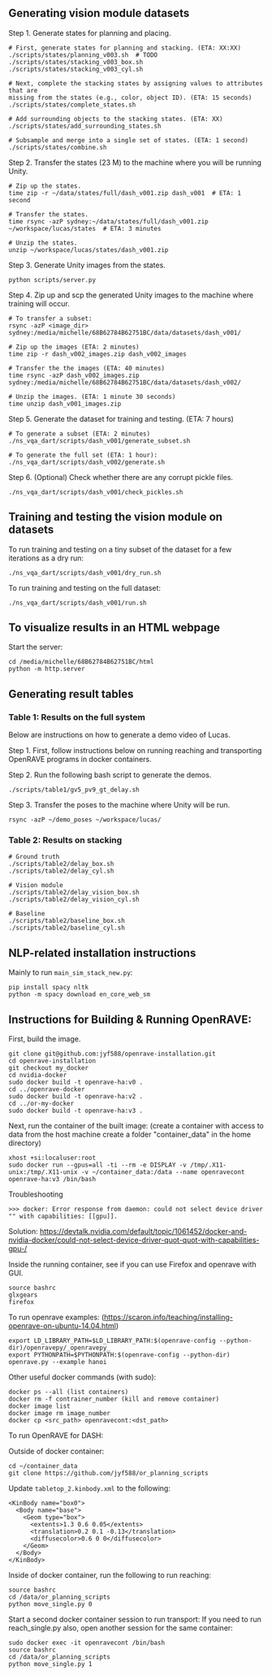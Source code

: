 ## Generating vision module datasets

Step 1. Generate states for planning and placing.

```
# First, generate states for planning and stacking. (ETA: XX:XX)
./scripts/states/planning_v003.sh  # TODO
./scripts/states/stacking_v003_box.sh
./scripts/states/stacking_v003_cyl.sh

# Next, complete the stacking states by assigning values to attributes that are
missing from the states (e.g., color, object ID). (ETA: 15 seconds)
./scripts/states/complete_states.sh

# Add surrounding objects to the stacking states. (ETA: XX)
./scripts/states/add_surrounding_states.sh

# Subsample and merge into a single set of states. (ETA: 1 second)
./scripts/states/combine.sh
```

Step 2. Transfer the states (23 M) to the machine where you will be
running Unity.

```
# Zip up the states.
time zip -r ~/data/states/full/dash_v001.zip dash_v001  # ETA: 1 second

# Transfer the states.
time rsync -azP sydney:~/data/states/full/dash_v001.zip ~/workspace/lucas/states  # ETA: 3 minutes

# Unzip the states.
unzip ~/workspace/lucas/states/dash_v001.zip
```

Step 3. Generate Unity images from the states.

```
python scripts/server.py
```

Step 4. Zip up and scp the generated Unity images to the machine where 
training will occur.

```
# To transfer a subset:
rsync -azP <image_dir> sydney:/media/michelle/68B62784B62751BC/data/datasets/dash_v001/

# Zip up the images (ETA: 2 minutes)
time zip -r dash_v002_images.zip dash_v002_images

# Transfer the the images (ETA: 40 minutes)
time rsync -azP dash_v002_images.zip sydney:/media/michelle/68B62784B62751BC/data/datasets/dash_v002/

# Unzip the images. (ETA: 1 minute 30 seconds)
time unzip dash_v001_images.zip
```

Step 5. Generate the dataset for training and testing. (ETA: 7 hours)

```
# To generate a subset (ETA: 2 minutes)
./ns_vqa_dart/scripts/dash_v001/generate_subset.sh

# To generate the full set (ETA: 1 hour):
./ns_vqa_dart/scripts/dash_v002/generate.sh
```

Step 6. (Optional) Check whether there are any corrupt pickle files.

```
./ns_vqa_dart/scripts/dash_v001/check_pickles.sh
```

## Training and testing the vision module on datasets

To run training and testing on a tiny subset of the dataset for a few 
iterations as a dry run:

```
./ns_vqa_dart/scripts/dash_v001/dry_run.sh
```

To run training and testing on the full dataset:

```
./ns_vqa_dart/scripts/dash_v001/run.sh
```

## To visualize results in an HTML webpage

Start the server:
```
cd /media/michelle/68B62784B62751BC/html
python -m http.server
```

## Generating result tables

### Table 1: Results on the full system

Below are instructions on how to generate a demo video of Lucas.

Step 1. First, follow instructions below on running reaching and transporting
OpenRAVE programs in docker containers.

Step 2. Run the following bash script to generate the demos.
```
./scripts/table1/gv5_pv9_gt_delay.sh
```

Step 3. Transfer the poses to the machine where Unity will be run.
```
rsync -azP ~/demo_poses ~/workspace/lucas/
```

### Table 2: Results on stacking

```
# Ground truth
./scripts/table2/delay_box.sh
./scripts/table2/delay_cyl.sh

# Vision module
./scripts/table2/delay_vision_box.sh
./scripts/table2/delay_vision_cyl.sh

# Baseline
./scripts/table2/baseline_box.sh
./scripts/table2/baseline_cyl.sh
```

## NLP-related installation instructions

Mainly to run `main_sim_stack_new.py`:

```
pip install spacy nltk
python -m spacy download en_core_web_sm
```

## Instructions for Building & Running OpenRAVE:

First, build the image.

```
git clone git@github.com:jyf588/openrave-installation.git
cd openrave-installation
git checkout my_docker
cd nvidia-docker
sudo docker build -t openrave-ha:v0 .
cd ../openrave-docker
sudo docker build -t openrave-ha:v2 .
cd ../or-my-docker
sudo docker build -t openrave-ha:v3 .
```

Next, run the container of the built image:
(create a container with access to data from the host machine create a folder "container_data" in the home directory)

```
xhost +si:localuser:root
sudo docker run --gpus=all -ti --rm -e DISPLAY -v /tmp/.X11-unix:/tmp/.X11-unix -v ~/container_data:/data --name openravecont openrave-ha:v3 /bin/bash
```

Troubleshooting
```
>>> docker: Error response from daemon: could not select device driver "" with capabilities: [[gpu]].
```
Solution: https://devtalk.nvidia.com/default/topic/1061452/docker-and-nvidia-docker/could-not-select-device-driver-quot-quot-with-capabilities-gpu-/

Inside the running container, see if you can use Firefox and openrave with GUI.
```
source bashrc
glxgears
firefox
```

To run openrave examples: (https://scaron.info/teaching/installing-openrave-on-ubuntu-14.04.html)
```
export LD_LIBRARY_PATH=$LD_LIBRARY_PATH:$(openrave-config --python-dir)/openravepy/_openravepy_
export PYTHONPATH=$PYTHONPATH:$(openrave-config --python-dir)
openrave.py --example hanoi
```

Other useful docker commands (with sudo): 

```
docker ps --all (list containers)
docker rm -f contrainer_number (kill and remove container)
docker image list
docker image rm image_number
docker cp <src_path> openravecont:<dst_path>
```

To run OpenRAVE for DASH:

Outside of docker container:
```
cd ~/container_data
git clone https://github.com/jyf588/or_planning_scripts
```

Update `tabletop_2.kinbody.xml` to the following:

```
<KinBody name="box0">
  <Body name="base">
    <Geom type="box">
      <extents>1.3 0.6 0.05</extents>
      <translation>0.2 0.1 -0.13</translation>
      <diffusecolor>0.6 0 0</diffusecolor>
    </Geom>
  </Body>
</KinBody>
```

Inside of docker container, run the following to run reaching:
```
source bashrc
cd /data/or_planning_scripts
python move_single.py 0
```

Start a second docker container session to run transport:
If you need to run reach_single.py also, open another session for the same 
container:
```
sudo docker exec -it openravecont /bin/bash
source bashrc
cd /data/or_planning_scripts
python move_single.py 1
```
